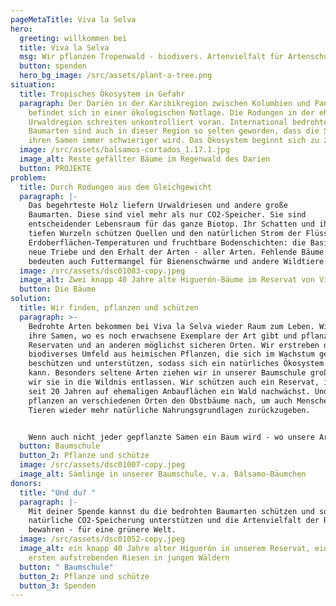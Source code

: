 ```yaml
---
pageMetaTitle: Viva la Selva
hero:
  greeting: willkommen bei
  title: Viva la Selva
  msg: Wir pflanzen Tropenwald - biodivers. Artenvielfalt für Artenschutz.
  button: spenden
  hero_bg_image: /src/assets/plant-a-tree.png
situation:
  title: Tropisches Ökosystem in Gefahr
  paragraph: Der Darién in der Karibikregion zwischen Kolumbien und Panama
    befindet sich in einer ökologischen Notlage. Die Rodungen in der ehemaligen
    Urwaldregion schreiten unkontrolliert voran. International bedrohte
    Baumarten sind auch in dieser Region so selten geworden, dass die Suche nach
    ihren Samen immer schwieriger wird. Das Ökosystem beginnt sich zu zersetzen.
  image: /src/assets/balsamos-cortados_1.17.1.jpg
  image_alt: Reste gefällter Bäume im Regenwald des Darien
  button: PROJEKTE
problem:
  title: Durch Rodungen aus dem Gleichgewicht
  paragraph: |-
    Das begehrteste Holz liefern Urwaldriesen und andere große
    Baumarten. Diese sind viel mehr als nur CO2-Speicher. Sie sind
    entscheidender Lebensraum für das ganze Biotop. Ihr Schatten und ihre
    tiefen Wurzeln schützen Quellen und den natürlichen Strom der Flüsse,
    Erdoberflächen-Temperaturen und fruchtbare Bodenschichten: die Basis für
    neue Triebe und den Erhalt der Arten - aller Arten. Fehlende Bäume
    bedeuten auch Futtermangel für Bienenschwärme und andere Wildtiere.
  image: /src/assets/dsc01083-copy.jpeg
  image_alt: Zwei knapp 40 Jahre alte Higuerón-Bäume im Reservat von Viva la Selva
  button: Die Bäume
solution:
  title: Wir finden, pflanzen und schützen
  paragraph: >-
    Bedrohte Arten bekommen bei Viva la Selva wieder Raum zum Leben. Wir suchen
    ihre Samen, wo es noch erwachsene Exemplare der Art gibt und pflanzen sie in
    Reservaten und an anderen möglichst sicheren Orten. Wir erstreben dafür ein
    biodiverses Umfeld aus heimischen Pflanzen, die sich im Wachstum gegenseitig
    beschützen und unterstützen, sodass sich ein natürliches Ökosystem bilden
    kann. Besonders seltene Arten ziehen wir in unserer Baumschule groß, bevor
    wir sie in die Wildnis entlassen. Wir schützen auch ein Reservat, in dem
    seit 20 Jahren auf ehemaligen Anbauflächen ein Wald nachwächst. Und wir
    pflanzen an verschiedenen Orten den Obstbäume nach, um auch Menschen und
    Tieren wieder mehr natürliche Nahrungsgrundlagen zurückzugeben. 


    Wenn auch nicht jeder gepflanzte Samen ein Baum wird - wo unsere Arbeit gelingt, da gelingt das Wunder des Lebens in einer bezaubernden Fülle, die all den Aufwand wert ist. Und schließlich sind wir mit all dem ja nicht allein - oder? ;-)
  button: Baumschule
  button_2: Pflanze und schütze
  image: /src/assets/dsc01007-copy.jpeg
  image_alt: Sämlinge in unserer Baumschule, v.a. Bálsamo-Bäumchen
donors:
  title: "Und du? "
  paragraph: |-
    Mit deiner Spende kannst du die bedrohten Baumarten schützen und so
    natürliche CO2-Speicherung unterstützen und die Artenvielfalt der Region
    bewahren - für eine grünere Welt.
  image: /src/assets/dsc01052-copy.jpeg
  image_alt: ein knapp 40 Jahre alter Higuerón in unserem Reservat, einer der
    ersten aufstrebenden Riesen in jungen Wäldern
  button: " Baumschule"
  button_2: Pflanze und schütze
  button_3: Spenden
---
```

